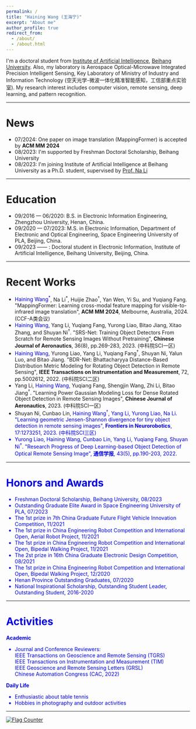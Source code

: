 ```yaml
---
permalink: /
title: "Haining Wang (王海宁)"
excerpt: "About me"
author_profile: true
redirect_from: 
  - /about/
  - /about.html
---
```



I'm a doctoral student from [Institute of Artificial Intelligence](https://iai.buaa.edu.cn/), [Beihang University](https://www.buaa.edu.cn/). Also, my laboratory is Aerospace Optical-Microwave Integrated Precision Intelligent Sensing, Key Laboratory of Ministry of Industry and Information Technology (空天光学-微波一体化精准智能感知，工信部重点实验室). My research interest includes computer vision, remote sensing, deep learning, and pattern recognition.

<hr>

News
======  
* 07/2024: One paper on image translation (MappingFormer) is accepted by <b>ACM MM 2024</b>
* 08/2023: I'm supported by Freshman Doctoral Scholarship, Beihang University
* 08/2023: I'm joining Institute of Artificial Intelligence at Beihang University as a Ph.D. student, supervised by [Prof. Na Li](https://iai.buaa.edu.cn/info/1013/1035.htm)

<hr>

Education
======
* 09/2016 — 06/2020: B.S. in Electronic Information Engineering, Zhengzhou University, Henan, China.   
* 09/2020 — 07/2023: M.S. in Electronic Information, Department of Electronic and Optical Engineering, Space Engineering University of PLA, Beijing, China.
* 09/2023 —— : Doctoral student in Electronic Information, Institute of Artificial Intelligence, Beihang University, Beijing, China.

<hr>

Recent Works
======
* <div class="paper"><font color="#0000dd">Haining Wang<sup>*</sup></font>, Na Li<sup>*</sup>, Huijie Zhao<sup>†</sup>, Yan Wen, Yi Su, and Yuqiang Fang. "MappingFormer: Learning cross-modal feature mapping for visible-to-infrared image translation", <b>ACM MM 2024</b>, Melbourne, Australia, 2024. (CCF-A类会议)

* <div class="paper"><font color="#0000dd">Haining Wang</font>, Yang Li, Yuqiang Fang, Yurong Liao, Bitao Jiang, Xitao Zhang, and Shuyan Ni<sup>†</sup>. "SRS-Net: Training Object Detectors From Scratch for Remote Sensing Images Without Pretraining", <b>Chinese Journal of Aeronautics</b>, 36(8), pp.269-283, 2023. (中科院SCI一区)</div>

* <div class="paper"><font color="#0000dd">Haining Wang</font>, Yurong Liao, Yang Li, Yuqiang Fang<sup>†</sup>, Shuyan Ni, Yalun Luo, and Bitao Jiang. "BDR-Net: Bhattacharyya Distance-Based Distribution Metric Modeling for Rotating Object Detection in Remote Sensing", <b>IEEE Transactions on Instrumentation and Measurement</b>, 72, pp.5002612, 2022. (中科院SCI二区)</div>

* <div class="paper">Yang Li, <font color="#0000dd">Haining Wang</font>, Yuqiang Fang, Shengjin Wang, Zhi Li, Bitao Jiang<sup>†</sup>. "Learning Power Gaussian Modeling Loss for Dense Rotated Object Detection in Remote Sensing Images", <b>Chinese Journal of Aeronautics</b>, 2023. (中科院SCI一区)</div>

* <div class="paper">Shuyan Ni, Cunbao Lin, <font color="#0000dd">Haining Wang<sup>†</sup>, Yang Li, Yurong Liao, Na Li. "Learning geometric Jensen-Shannon divergence for tiny object detection in remote sensing images", <b>Frontiers in Neurorobotics</b>, 17:1273251, 2023. (中科院SCI三区)</div>

* <div class="paper">Yurong Liao, <font color="#0000dd">Haining Wang</font>, Cunbao Lin, Yang Li, Yuqiang Fang, Shuyan Ni<sup>†</sup>. "Research Progress of Deep Learning-based Object Detection of Optical Remote Sensing Image", <b>通信学报</b>, 43(5), pp.190-203, 2022. </div>

<hr>

Honors and Awards
======
* Freshman Doctoral Scholarship, Beihang University, 08/2023
* Outstanding Graduate Elite Award in Space Engineering University of PLA, 07/2023
* The 1st prize in 7th China Graduate Future Flight Vehicle Innovation Competition, 11/2021
* The 1st prize in China Engineering Robot Competition and International Open, Aerial Robot Project, 11/2021
* The 1st prize in China Engineering Robot Competition and International Open, Bipedal Walking Project, 11/2021
* The 2st prize in 16th China Graduate Electronic Design Competition, 08/2021
* The 1st prize in China Engineering Robot Competition and International Open, Bipedal Walking Project, 12/2020
* Henan Province Outstanding Graduates, 07/2020
* National Inspirational Scholarship, Outstanding Student Leader, Outstanding Student, 2016-2020

<hr>

Activities
======

**Academic**

* Journal and Conference Reviewers:
  <br>IEEE Transactions on Geoscience and Remote Sensing (TGRS)
  <br>IEEE Transactions on Instrumentation and Measurement (TIM)
  <br>IEEE Geoscience and Remote Sensing Letters (GRSL)
  <br>Chinese Automation Congress (CAC, 2022)

**Daily Life**

* Enthusiastic about table tennis
* Hobbies in photography and outdoor activities
  
<hr>

<p><a href="https://info.flagcounter.com/kYWl"><img src="https://s01.flagcounter.com/map/kYWl/size_s/txt_000000/border_CCCCCC/pageviews_1/viewers_0/flags_0/" alt="Flag Counter" border="0"></a></p>
